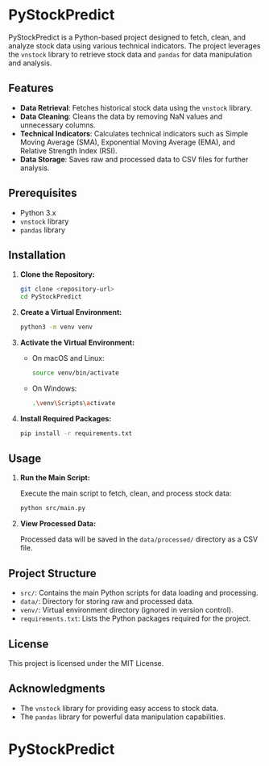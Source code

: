 # PyStockPredict

PyStockPredict is a Python-based project designed to fetch, clean, and analyze stock data using various technical indicators. The project leverages the `vnstock` library to retrieve stock data and `pandas` for data manipulation and analysis.

## Features

- **Data Retrieval**: Fetches historical stock data using the `vnstock` library.
- **Data Cleaning**: Cleans the data by removing NaN values and unnecessary columns.
- **Technical Indicators**: Calculates technical indicators such as Simple Moving Average (SMA), Exponential Moving Average (EMA), and Relative Strength Index (RSI).
- **Data Storage**: Saves raw and processed data to CSV files for further analysis.

## Prerequisites

- Python 3.x
- `vnstock` library
- `pandas` library

## Installation

1. **Clone the Repository:**

   ```bash
   git clone <repository-url>
   cd PyStockPredict
   ```

2. **Create a Virtual Environment:**

   ```bash
   python3 -m venv venv
   ```

3. **Activate the Virtual Environment:**

   - On macOS and Linux:
     ```bash
     source venv/bin/activate
     ```
   - On Windows:
     ```bash
     .\venv\Scripts\activate
     ```

4. **Install Required Packages:**

   ```bash
   pip install -r requirements.txt
   ```

## Usage

1. **Run the Main Script:**

   Execute the main script to fetch, clean, and process stock data:

   ```bash
   python src/main.py
   ```

2. **View Processed Data:**

   Processed data will be saved in the `data/processed/` directory as a CSV file.

## Project Structure

- `src/`: Contains the main Python scripts for data loading and processing.
- `data/`: Directory for storing raw and processed data.
- `venv/`: Virtual environment directory (ignored in version control).
- `requirements.txt`: Lists the Python packages required for the project.

## License

This project is licensed under the MIT License.

## Acknowledgments

- The `vnstock` library for providing easy access to stock data.
- The `pandas` library for powerful data manipulation capabilities.
# PyStockPredict
